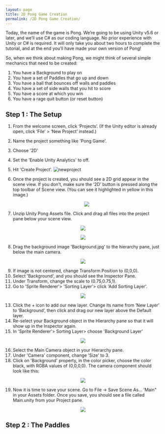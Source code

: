 ```yaml
---
layout: page
title: 2D Pong Game Creation
permalink: /2D Pong Game Creation/
---
```




Today, the name of the game is Pong. We’re going to be using Unity v5.6 or later, and we’ll use C# as our coding language. No prior experience with Unity or C# is required. It will only take you about two hours to complete the tutorial, and at the end you’ll have made your own version of Pong!

So, when we think about making Pong, we might think of several simple mechanics that need to be created:

1. You have a Background to play on
2. You have a set of Paddles that go up and down
3. You have a ball that bounces off walls and paddles
4. You have a set of side walls that you hit to score
5. You have a score at which you win
6. You have a rage quit button (or reset button)

## Step 1 : The Setup

1. From the welcome screen, click ‘Projects’. (If the Unity editor is already open, click ‘File’ > ‘New Project’ instead.) 
2. Name the project something like 'Pong Game'.
3. Choose '2D'
4. Set the 'Enable Unity Analytics' to off.
5. Hit 'Create Project'.
![newproject](https://www.awesomeincu.com/img/tutorials/unity-pong/new_project.png?raw=true)
6. Once the project is created, you should see a 2D grid appear in the scene   view. If you don’t, make sure the ‘2D’ button is pressed along the top toolbar of Scene view. (You can see it highlighted in yellow in this image.)

    <p align="center">
      <img src="https://www.awesomeincu.com/img/tutorials/unity-pong/2d_button.png?raw=true">
    </p>

7. Unzip Unity Pong Assets file. Click and drag all files into the project pane below your scene view.

<p align="center">
  <img src="https://www.awesomeincu.com/img/tutorials/unity-pong/unitypong-assets.png?raw=true">
</p>

<p align="center">
  <img src="https://www.awesomeincu.com/img/tutorials/unity-pong/background_project_pane.png">
</p>

8. Drag the background image 'Background.jpg' to the hierarchy pane, just below the main camera.

<p align="center">
  <img src="https://www.awesomeincu.com/img/tutorials/unity-pong/background_hierarchy_pane.png">
</p>

9. If image is not centered, change Transform Position to (0,0,0).
10. Select 'Background', and you should see the Inspector Pane.
11. Under Transform, change the scale to (0.75,0.75,1).
12. Go to 'Sprite Renderer'> 'Sorting Layer'> click 'Add Sorting Layer'.

<p align="center">
  <img src="https://www.awesomeincu.com/img/tutorials/unity-pong/sorting_layer.png?raw=true">
</p>

13. Click the + icon to add our new layer. Change its name from ‘New Layer’ to ‘Background’, then click and drag our new layer above the Default layer.
14. Re-select your Background object in the Hierarchy pane so that it will show up in the Inspector again. 
15. In 'Sprite Renderer'> Sorting Layer> choose 'Background Layer'

<p align="center">
  <img src="https://www.awesomeincu.com/img/tutorials/unity-pong/background_sorting_layer.png?raw=true">
</p>

16. Select the Main Camera object in your Hierarchy pane. 
17. Under 'Camera' component, change 'Size' to 3. 
18. Click on 'Background' property, in the color picker, choose the color black, with RGBA values of (0,0,0,0). The camera component should look like this:

<p align="center">
  <img src="https://www.awesomeincu.com/img/tutorials/unity-pong/main_camera_inspector.png?raw=true">
</p>

19. Now it is time to save your scene. Go to File -> Save Scene As… 'Main" in your Assets folder. Once you save, you should see a file called Main.unity from your Project pane.

<p align="center">
  <img src="https://www.awesomeincu.com/img/tutorials/unity-pong/saved_scene_main.png?raw=true">
</p>

## Step 2 : The Paddles


